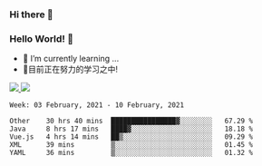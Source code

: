 ### Hi there 👋
### Hello World! 🙌

- 🌱 I’m currently learning ...
- 📖目前正在努力的学习之中!

<a href="https://github.com/anuraghazra/github-readme-stats">
  <img src="https://github-readme-stats.vercel.app/api?username=keyboardWithDream&show_icons=true&repo=github-readme-stats" />
</a>
<a href="https://github.com/anuraghazra/convoychat">
  <img src="https://github-readme-stats.vercel.app/api/top-langs/?username=keyboardWithDream&layout=compact&repo=convoychat" />
</a>



<!--START_SECTION:waka-->
```text
Week: 03 February, 2021 - 10 February, 2021

Other    30 hrs 40 mins  ████████████████▓░░░░░░░░   67.29 % 
Java     8 hrs 17 mins   ████▓░░░░░░░░░░░░░░░░░░░░   18.18 % 
Vue.js   4 hrs 14 mins   ██▒░░░░░░░░░░░░░░░░░░░░░░   09.29 % 
XML      39 mins         ▒░░░░░░░░░░░░░░░░░░░░░░░░   01.45 % 
YAML     36 mins         ▒░░░░░░░░░░░░░░░░░░░░░░░░   01.32 % 
```
<!--END_SECTION:waka-->
